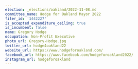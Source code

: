 ```yaml
---
election: _elections/oakland/2022-11-08.md
committee_name: Hodge for Oakland Mayor 2022
filer_id: '1442227'
is_accepted_expenditure_ceiling: true
is_incumbent: false
name: Gregory Hodge
occupation: Non-Profit Executive
photo_url: Gregory-Hodge.jpg
twitter_url: hodge4oakland22
website_url: https://www.hodgeforoakland.com/
facebook_url: https://www.facebook.com/hodgeforoakland2022/
instagram_url: hodgeforoakland
---
```

